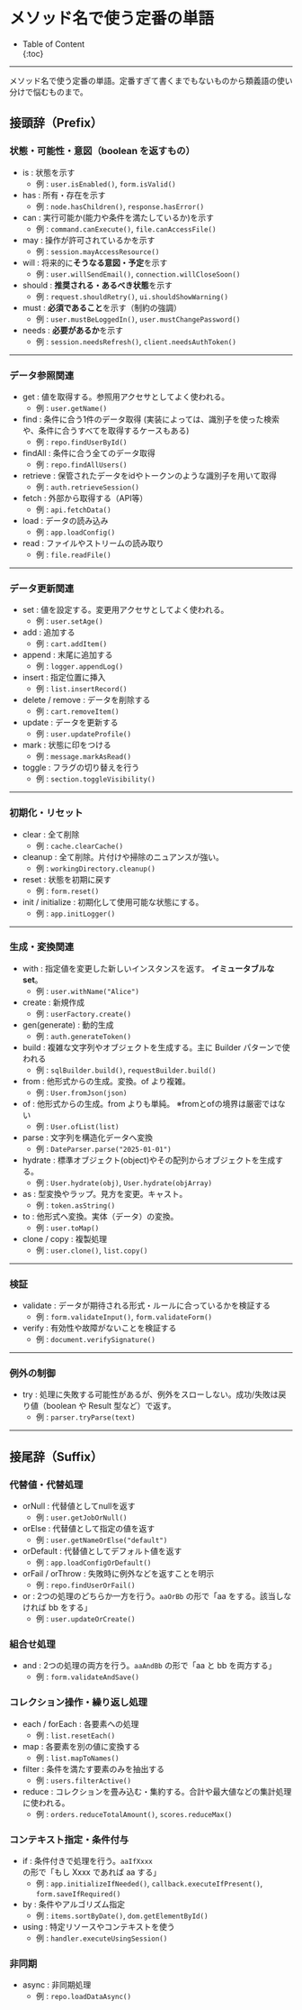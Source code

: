 # メソッド名で使う定番の単語

* Table of Content  
  {\:toc}

---

メソッド名で使う定番の単語。定番すぎて書くまでもないものから類義語の使い分けで悩むものまで。

## 接頭辞（Prefix）

### 状態・可能性・意図（boolean を返すもの）

* is : 状態を示す  
  * 例 : `user.isEnabled()`, `form.isValid()`
* has : 所有・存在を示す  
  * 例 : `node.hasChildren()`, `response.hasError()`
* can : 実行可能か(能力や条件を満たしているか)を示す  
  * 例 : `command.canExecute()`, `file.canAccessFile()`
* may : 操作が許可されているかを示す  
  * 例 : `session.mayAccessResource()`
* will : 将来的に**そうなる意図・予定**を示す  
  * 例 : `user.willSendEmail()`, `connection.willCloseSoon()`
* should : **推奨される・あるべき状態**を示す  
  * 例 : `request.shouldRetry()`, `ui.shouldShowWarning()`
* must : **必須であること**を示す（制約の強調）  
  * 例 : `user.mustBeLoggedIn()`, `user.mustChangePassword()`
* needs : **必要があるか**を示す  
  * 例 : `session.needsRefresh()`, `client.needsAuthToken()`

---

### データ参照関連

* get : 値を取得する。参照用アクセサとしてよく使われる。  
  * 例 : `user.getName()`
* find : 条件に合う1件のデータ取得 (実装によっては、識別子を使った検索や、条件に合うすべてを取得するケースもある)
  * 例 : `repo.findUserById()`
* findAll : 条件に合う全てのデータ取得  
  * 例 : `repo.findAllUsers()`
* retrieve : 保管されたデータをidやトークンのような識別子を用いて取得
  * 例 : `auth.retrieveSession()`
* fetch : 外部から取得する（API等）  
  * 例 : `api.fetchData()`
* load : データの読み込み  
  * 例 : `app.loadConfig()`
* read : ファイルやストリームの読み取り  
  * 例 : `file.readFile()`

---

### データ更新関連

* set : 値を設定する。変更用アクセサとしてよく使われる。  
  * 例 : `user.setAge()`
* add : 追加する  
  * 例 : `cart.addItem()`
* append : 末尾に追加する  
  * 例 : `logger.appendLog()`
* insert : 指定位置に挿入  
  * 例 : `list.insertRecord()`
* delete / remove : データを削除する  
  * 例 : `cart.removeItem()`
* update : データを更新する  
  * 例 : `user.updateProfile()`
* mark : 状態に印をつける  
  * 例 : `message.markAsRead()`
* toggle : フラグの切り替えを行う  
  * 例 : `section.toggleVisibility()`

---

### 初期化・リセット

* clear : 全て削除  
  * 例 : `cache.clearCache()`
* cleanup : 全て削除。片付けや掃除のニュアンスが強い。
  * 例 : `workingDirectory.cleanup()`
* reset : 状態を初期に戻す  
  * 例 : `form.reset()`
* init / initialize : 初期化して使用可能な状態にする。
  * 例 : `app.initLogger()`

---

### 生成・変換関連

* with : 指定値を変更した新しいインスタンスを返す。 **イミュータブルな set**。  
  * 例 : `user.withName("Alice")`
* create : 新規作成  
  * 例 : `userFactory.create()`
* gen(generate) : 動的生成  
  * 例 : `auth.generateToken()`
* build : 複雑な文字列やオブジェクトを生成する。主に Builder パターンで使われる
  * 例 : `sqlBuilder.build()`, `requestBuilder.build()`
* from : 他形式からの生成。変換。of より複雑。  
  * 例 : `User.fromJson(json)`
* of :  他形式からの生成。from よりも単純。  ※fromとofの境界は厳密ではない
  * 例 : `User.ofList(list)`
* parse : 文字列を構造化データへ変換  
  * 例 : `DateParser.parse("2025-01-01")`
* hydrate : 標準オブジェクト(object)やその配列からオブジェクトを生成する。  
  * 例 : `User.hydrate(obj)`, `User.hydrate(objArray)`
* as : 型変換やラップ。見方を変更。キャスト。  
  * 例 : `token.asString()`
* to : 他形式へ変換。実体（データ）の変換。  
  * 例 : `user.toMap()`
* clone / copy : 複製処理  
  * 例 : `user.clone()`, `list.copy()`

---

### 検証

* validate : データが期待される形式・ルールに合っているかを検証する  
  * 例 : `form.validateInput()`, `form.validateForm()`
* verify : 有効性や故障がないことを検証する  
  * 例 : `document.verifySignature()`

---

### 例外の制御

* try : 処理に失敗する可能性があるが、例外をスローしない。成功/失敗は戻り値（boolean や Result 型など）で返す。  
  * 例 : `parser.tryParse(text)`

---

## 接尾辞（Suffix）

### 代替値・代替処理

* orNull : 代替値としてnullを返す 
  * 例 : `user.getJobOrNull()`
* orElse : 代替値として指定の値を返す  
  * 例 : `user.getNameOrElse("default")`
* orDefault : 代替値としてデフォルト値を返す  
  * 例 : `app.loadConfigOrDefault()`
* orFail / orThrow : 失敗時に例外などを返すことを明示  
  * 例 : `repo.findUserOrFail()`
* or : 2つの処理のどちらか一方を行う。`aaOrBb` の形で「aa をする。該当しなければ bb をする」
  * 例 : `user.updateOrCreate()`

### 組合せ処理

* and : 2つの処理の両方を行う。`aaAndBb` の形で「aa と bb を両方する」
  * 例 : `form.validateAndSave()`

### コレクション操作・繰り返し処理

* each / forEach : 各要素への処理  
  * 例 : `list.resetEach()`
* map : 各要素を別の値に変換する  
  * 例 : `list.mapToNames()`
* filter : 条件を満たす要素のみを抽出する  
  * 例 : `users.filterActive()`
* reduce : コレクションを畳み込む・集約する。合計や最大値などの集計処理に使われる。
  * 例 : `orders.reduceTotalAmount()`, `scores.reduceMax()`

### コンテキスト指定・条件付与

* if : 条件付きで処理を行う。`aaIfXxxx` の形で「もし Xxxx であれば aa する」
  * 例 : `app.initializeIfNeeded()`, `callback.executeIfPresent()`, `form.saveIfRequired()`
* by : 条件やアルゴリズム指定  
  * 例 : `items.sortByDate()`, `dom.getElementById()`
* using : 特定リソースやコンテキストを使う  
  * 例 : `handler.executeUsingSession()`

### 非同期

* async : 非同期処理  
  * 例 : `repo.loadDataAsync()`


